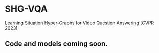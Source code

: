 # SHG-VQA
Learning Situation Hyper-Graphs for Video Question Answering [CVPR 2023]

## Code and models coming soon. 
